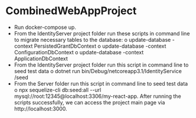 # CombinedWebAppProject

-	Run docker-compose up.
-	From the IdentityServer project folder run these scripts in command line to migrate necessary tables to the database:
o	update-database -context PersistedGrantDbContext
o	update-database -context ConfigurationDbContext
o	update-database -context ApplicationDbContext
-	From the IdentityServer project folder run this script in command line to seed test data
o	dotnet run bin/Debug/netcoreapp3.1/IdentityService /seed
-	From the Server folder run this script in command line to seed test data
o	npx sequelize-cli db:seed:all --url mysql://root:12345@localhost:3306/my-react-app.
After running the scripts successfully, we can access the project main page via http://localhost:3000.
